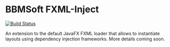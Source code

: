 # BBMSoft FXML-Inject

[![Build Status](https://travis-ci.org/babymotte/fxml-inject.svg?branch=develop)](https://travis-ci.org/babymotte/fxml-inject)


An extension to the default JavaFX FXML loader that allows to instantiate layouts using dependency injection frameworks. More details coming soon.